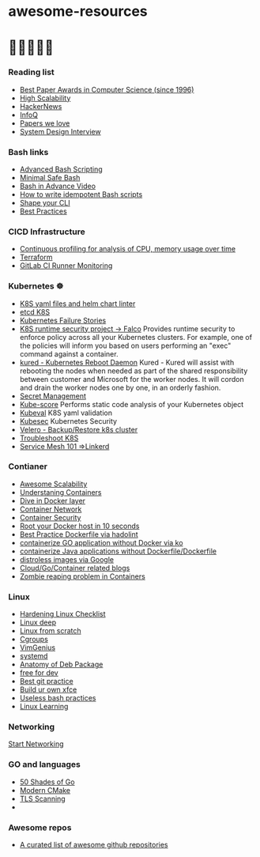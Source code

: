 # awesome-resources
# :goat::lion::elephant::llama::unicorn:

### Reading list
* [Best Paper Awards in Computer Science (since 1996)](https://jeffhuang.com/best_paper_awards/)
* [High Scalability](http://highscalability.com/)
* [HackerNews](https://news.ycombinator.com/)
* [InfoQ](https://www.infoq.com/)
* [Papers we love](https://github.com/papers-we-love/papers-we-love)
* [System Design Interview](https://github.com/checkcheckzz/system-design-interview)


### Bash links
* [Advanced Bash Scripting](https://tldp.org/LDP/abs/html/index.html)
* [Minimal Safe Bash](https://betterdev.blog/minimal-safe-bash-script-template)
* [Bash in Advance Video](https://www.youtube.com/watch?v=emhouufDnB4)
* [How to write idempotent Bash scripts](https://arslan.io/2019/07/03/how-to-write-idempotent-bash-scripts/)
* [Shape your CLI](https://bashrcgenerator.com/)
* [Best Practices](https://github.com/bregman-arie/devops-resources/blob/master/resources/bash.md)

### CICD Infrastructure 
* [Continuous profiling for analysis of CPU, memory usage over time](https://github.com/parca-dev/parca)
* [Terraform](https://project-awesome.org/shuaibiyy/awesome-terraform)
* [GitLab CI Runner Monitoring](https://github.com/mvisonneau/gitlab-ci-pipelines-exporter)

### Kubernetes ☸
* [K8S yaml files and helm chart linter](https://github.com/stackrox/kube-linter)
* [etcd K8S](https://www.mgasch.com/2021/01/listwatch-part-1/)
* [Kubernetes Failure Stories](https://k8s.af/)
* [K8S runtime security project -> Falco](https://falco.org/)  Provides runtime security to enforce policy across all your Kubernetes clusters. For example, one of the policies will inform you based on users performing an "exec" command against a container.
* [kured - Kubernetes Reboot Daemon](https://github.com/weaveworks/kured) Kured - Kured will assist with rebooting the nodes when needed as part of the shared responsibility between customer and Microsoft for the worker nodes. It will cordon and drain the worker nodes one by one, in an orderly fashion.
* [Secret Management](https://github.com/mozilla/sops)
* [Kube-score](https://github.com/zegl/kube-score) Performs static code analysis of your Kubernetes object 
* [Kubeval](https://github.com/instrumenta/kubeval/) K8S yaml validation 
* [Kubesec](https://github.com/controlplaneio/kubesec) Kubernetes Security
* [Velero - Backup/Restore k8s cluster](https://github.com/vmware-tanzu/velero)
* [Troubleshoot K8S](https://troubleshoot.sh/)
* [Service Mesh 101 =>Linkerd](https://buoyant.io/service-mesh-manifesto/)

### Contianer
* [Awesome Scalability](https://github.com/binhnguyennus/awesome-scalability)
* [Understaning Containers](https://www.ianlewis.org/en)
* [Dive in Docker layer](https://github.com/wagoodman/dive)
* [Container Network](https://iximiuz.com/en/posts/container-networking-is-simple/)
* [Container Security](https://www.youtube.com/watch?v=lbJK28whV1Q)
* [Root your Docker host in 10 seconds](https://www.electricmonk.nl/log/2017/09/30/root-your-docker-host-in-10-seconds-for-fun-and-profit/)
* [Best Practice Dockerfile via hadolint](https://github.com/hadolint/hadolint)
* [containerize GO application without Docker via ko](https://github.com/google/ko)
* [containerize Java applications without Dockerfile/Dockerfile](https://github.com/GoogleContainerTools/jib)
* [distroless images via Google](https://github.com/GoogleContainerTools/distroless)
* [Cloud/Go/Container related blogs](https://ops.tips/blog/)
* [Zombie reaping problem in Containers](https://blog.phusion.nl/2015/01/20/docker-and-the-pid-1-zombie-reaping-problem/)

### Linux
* [Hardening Linux Checklist](https://github.com/trimstray/linux-hardening-checklist)
* [Linux deep](http://www.yolinux.com/TUTORIALS/LinuxTutorialSysAdmin.html)
* [Linux from scratch](http://www.linuxfromscratch.org/lfs/view/10.0/)
* [Cgroups](https://access.redhat.com/documentation/en-us/red_hat_enterprise_linux/6/html/resource_management_guide/index)
* [VimGenius](http://www.vimgenius.com/lessons/vim-intro)
* [systemd](https://www.freedesktop.org/software/systemd/man/systemd.resource-control.html)
* [Anatomy of Deb Package](https://www.joyfulbikeshedding.com/blog/2020-08-03-how-debian-packaging-works.html)
* [free for dev](https://free-for.dev/#/?id=ci-and-cd)
* [Best git practice](https://sethrobertson.github.io/GitBestPractices/)
* [Build ur own xfce](https://docs.xfce.org/xfce/building)
* [Useless bash practices](http://porkmail.org/era/unix/award.html)
* [Linux Learning](https://github.com/bregman-arie/devops-resources/blob/master/resources/linux.md)

### Networking
[Start Networking](https://github.com/bregman-arie/devops-resources/blob/master/resources/network.md)
### GO and languages
* [50 Shades of Go](http://devs.cloudimmunity.com/gotchas-and-common-mistakes-in-go-golang/)
* [Modern CMake](https://cliutils.gitlab.io/modern-cmake/)
* [TLS Scanning](https://testssl.sh/)
* 

### Awesome repos
* [A curated list of awesome github repositories](https://reposhub.com/)
